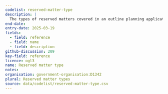 ```yaml
---
codelist: reserved-matter-type
description: |
  The types of reserved matters covered in an outline planning application.
end-date:
entry-date: 2025-03-19
fields:
  - field: reference
  - field: name
  - field: description
github-discussion: 209
key-field: reference
licence: ogl3
name: Reserved matter type
notes:
organisation: government-organisation:D1342
plural: Reserved matter types
source: data/codelist/reserved-matter-type.csv
---
```

